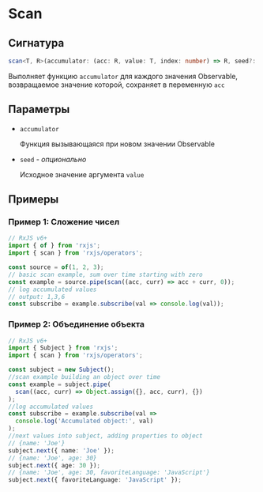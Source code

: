 # Scan

## Сигнатура

```typescript
scan<T, R>(accumulator: (acc: R, value: T, index: number) => R, seed?: T | R): OperatorFunction<T, R>
```

Выполняет функцию `accumulator` для каждого значения Observable, возвращаемое значение которой, сохраняет в переменную `acc`


## Параметры

- `accumulator`
    
    Функция вызывающаяся при новом значении Observable
    
- `seed` - *опционально*

    Исходное значение аргумента `value`

## Примеры

### Пример 1: Сложение чисел

```typescript
// RxJS v6+
import { of } from 'rxjs';
import { scan } from 'rxjs/operators';

const source = of(1, 2, 3);
// basic scan example, sum over time starting with zero
const example = source.pipe(scan((acc, curr) => acc + curr, 0));
// log accumulated values
// output: 1,3,6
const subscribe = example.subscribe(val => console.log(val));
```

### Пример 2: Объединение объекта

```typescript
// RxJS v6+
import { Subject } from 'rxjs';
import { scan } from 'rxjs/operators';

const subject = new Subject();
//scan example building an object over time
const example = subject.pipe(
  scan((acc, curr) => Object.assign({}, acc, curr), {})
);
//log accumulated values
const subscribe = example.subscribe(val =>
  console.log('Accumulated object:', val)
);
//next values into subject, adding properties to object
// {name: 'Joe'}
subject.next({ name: 'Joe' });
// {name: 'Joe', age: 30}
subject.next({ age: 30 });
// {name: 'Joe', age: 30, favoriteLanguage: 'JavaScript'}
subject.next({ favoriteLanguage: 'JavaScript' });
```
